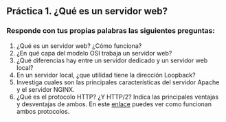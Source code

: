 ## Práctica 1. ¿Qué es un servidor web?
### Responde con tus propias palabras las siguientes preguntas:

1. ¿Qué es un servidor web? ¿Cómo funciona?
1. ¿En qué capa del modelo OSI trabaja un servidor web?
1. ¿Qué diferencias hay entre un servidor dedicado y un servidor web local?
1. En un servidor local, ¿que utilidad tiene la dirección Loopback?
1. Investiga cuales son las principales características del servidor Apache y el servidor NGINX.
1. ¿Qué es el protocolo HTTP? ¿Y HTTP/2? Indica las principales ventajas y desventajas de ambos. 
   En este [enlace](https://http2.akamai.com/demo) puedes ver como funcionan ambos protocolos.
